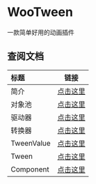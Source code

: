 # WooTween
一款简单好用的动画插件
## 查阅文档

| 标题                 | 链接                                                         |
| :------------------- | ------------------------------------------------------------ |
| 简介                 | [点击这里](https://onclick9927.github.io/2023/05/22/Doc/WooTween/WooTween-简介/) |
| 对象池               | [点击这里](https://onclick9927.github.io/2023/05/22/Doc/WooTween/WooTween-对象池/) |
| 驱动器               | [点击这里](https://onclick9927.github.io/2023/05/22/Doc/WooTween/WooTween-驱动器/) |
| 转换器               | [点击这里](https://onclick9927.github.io/2023/05/22/Doc/WooTween/WooTween-转换器/) |
| TweenValue           | [点击这里](https://onclick9927.github.io/2023/05/22/Doc/WooTween/WooTween-TweenValue/) |
| Tween                | [点击这里](https://onclick9927.github.io/2023/05/22/Doc/WooTween/WooTween-Tween/) |
| Component            | [点击这里](https://onclick9927.github.io/2023/05/22/Doc/WooTween/WooTween-Component/) |

